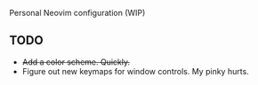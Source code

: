 Personal Neovim configuration (WIP)

## TODO ##
* ~~Add a color scheme. Quickly.~~
* Figure out new keymaps for window controls. My pinky hurts.
